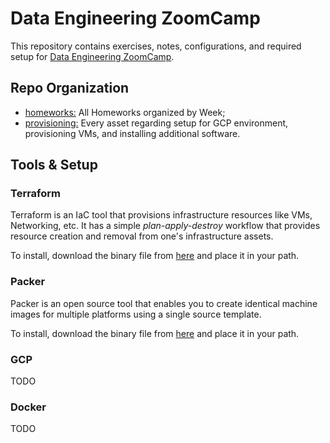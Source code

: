 # Data Engineering ZoomCamp

This repository contains exercises, notes, configurations, and required setup for 
[Data Engineering ZoomCamp](https://github.com/DataTalksClub/data-engineering-zoomcamp).

## Repo Organization

- [homeworks:](/homeworks) All Homeworks organized by Week;
- [provisioning:](/provisioning) Every asset regarding setup for GCP environment, provisioning VMs, and installing additional 
software.

## Tools & Setup

### Terraform

Terraform is an IaC tool that provisions infrastructure resources like VMs, Networking, etc. It has a simple _plan-apply-destroy_ workflow that provides resource creation and removal from one's infrastructure assets.

To install, download the binary file from [here](https://www.terraform.io/downloads) and place it in your path.

### Packer

Packer is an open source tool that enables you to create identical machine images for multiple platforms using a single
source template.

To install, download the binary file from [here](https://www.packer.io/downloads) and place it in your path.

### GCP

TODO

### Docker

TODO